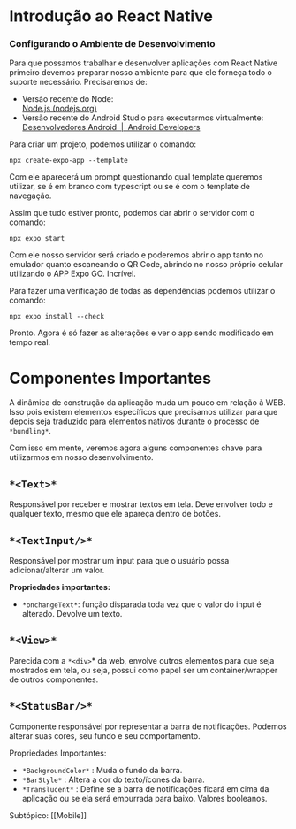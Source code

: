 # Introdução ao React Native

### Configurando o Ambiente de Desenvolvimento

Para que possamos trabalhar e desenvolver aplicações com React Native primeiro devemos preparar nosso ambiente para que ele forneça todo o suporte necessário. Precisaremos de:

- Versão recente do Node:  
    [Node.js (nodejs.org)](https://nodejs.org/en)
- Versão recente do Android Studio para executarmos virtualmente:  
    [Desenvolvedores Android  |  Android Developers](https://developer.android.com/?hl=pt-br)

Para criar um projeto, podemos utilizar o comando:

```tsx
npx create-expo-app --template
```

Com ele aparecerá um prompt questionando qual template queremos utilizar, se é em branco com typescript ou se é com o template de navegação.

Assim que tudo estiver pronto, podemos dar abrir o servidor com o comando:

```tsx
npx expo start
```

Com ele nosso servidor será criado e poderemos abrir o app tanto no emulador quanto escaneando o QR Code, abrindo no nosso próprio celular utilizando o APP Expo GO. Incrível.

Para fazer uma verificação de todas as dependências podemos utilizar o comando:

```tsx
npx expo install --check
```

Pronto. Agora é só fazer as alterações e ver o app sendo modificado em tempo real.

# Componentes Importantes

A dinâmica de construção da aplicação muda um pouco em relação à WEB. Isso pois existem elementos específicos que precisamos utilizar para que depois seja traduzido para elementos nativos durante o processo de `*bundling*`.

Com isso em mente, veremos agora alguns componentes chave para utilizarmos em nosso desenvolvimento.

## `*<Text>*`

Responsável por receber e mostrar textos em tela. Deve envolver todo e qualquer texto, mesmo que ele apareça dentro de botões.

## `*<TextInput/>*`

Responsável por mostrar um input para que o usuário possa adicionar/alterar um valor.

**Propriedades importantes:**

- `*onchangeText*`: função disparada toda vez que o valor do input é alterado. Devolve um texto.

## `*<View>*`

Parecida com a `*<div>`* da web, envolve outros elementos para que seja mostrados em tela, ou seja, possui como papel ser um container/wrapper de outros componentes.

## `*<StatusBar/>*`

Componente responsável por representar a barra de notificações. Podemos alterar suas cores, seu fundo e seu comportamento.

Propriedades Importantes:

- `*BackgroundColor*` : Muda o fundo da barra.
- `*BarStyle*` : Altera a cor do texto/ícones da barra.
- `*Translucent*` : Define se a barra de notificações ficará em cima da aplicação ou se ela será empurrada para baixo. Valores booleanos.

Subtópico: [[Mobile]]